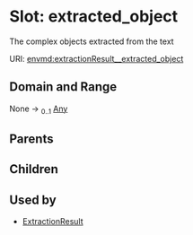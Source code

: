 
# Slot: extracted_object


The complex objects extracted from the text

URI: [envmd:extractionResult__extracted_object](http://w3id.org/ontogpt/environmental-metadataextractionResult__extracted_object)


## Domain and Range

None &#8594;  <sub>0..1</sub> [Any](Any.md)

## Parents


## Children


## Used by

 * [ExtractionResult](ExtractionResult.md)
